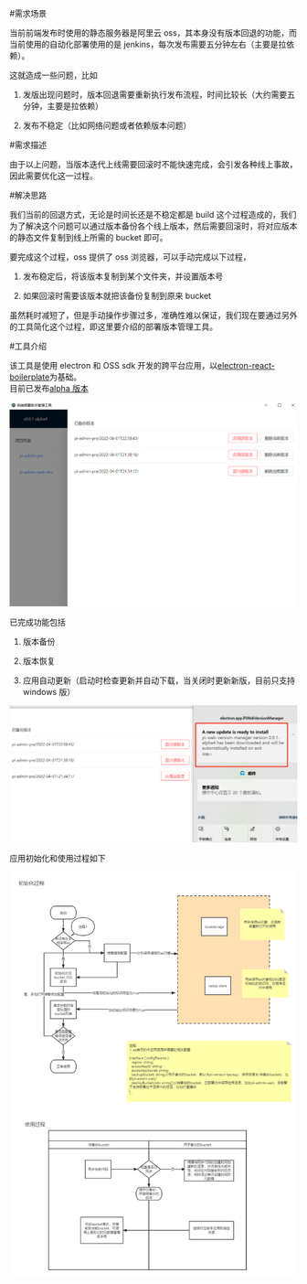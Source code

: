 #需求场景

当前前端发布时使用的静态服务器是阿里云 oss，其本身没有版本回退的功能，而当前使用的自动化部署使用的是 jenkins，每次发布需要五分钟左右（主要是拉依赖）。

这就造成一些问题，比如

1. 发版出现问题时，版本回退需要重新执行发布流程，时间比较长（大约需要五分钟，主要是拉依赖）

2. 发布不稳定（比如网络问题或者依赖版本问题）

#需求描述

由于以上问题，当版本迭代上线需要回滚时不能快速完成，会引发各种线上事故，因此需要优化这一过程。

#解决思路

我们当前的回退方式，无论是时间长还是不稳定都是 build 这个过程造成的，我们为了解决这个问题可以通过版本备份各个线上版本，然后需要回滚时，将对应版本的静态文件复制到线上所需的 bucket 即可。

要完成这个过程，oss 提供了 oss 浏览器，可以手动完成以下过程，

1. 发布稳定后，将该版本复制到某个文件夹，并设置版本号

2. 如果回滚时需要该版本就把该备份复制到原来 bucket

虽然耗时减短了，但是手动操作步骤过多，准确性难以保证，我们现在要通过另外的工具简化这个过程，即这里要介绍的部署版本管理工具。

#工具介绍

该工具是使用 electron 和 OSS sdk 开发的跨平台应用，以[electron-react-boilerplate](https://github.com/electron-react-boilerplate/electron-react-boilerplate)为基础。  
目前已发布[alpha 版本](https://github.com/dino-zhao/deploy-version-manager/releases)

![](./.erb/img/tapd_68494313_base64_1649065025_22.png)

已完成功能包括

1. 版本备份

2. 版本恢复

3. 应用自动更新（启动时检查更新并自动下载，当关闭时更新新版，目前只支持 windows 版）

![](./.erb/img/tapd_68494313_base64_1649066380_6.png)

应用初始化和使用过程如下

![](./.erb/img/tapd_68494313_base64_1649065566_22.png)
